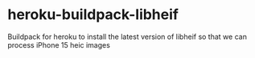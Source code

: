 # heroku-buildpack-libheif
Buildpack for heroku to install the latest version of libheif so that we can process iPhone 15 heic images
